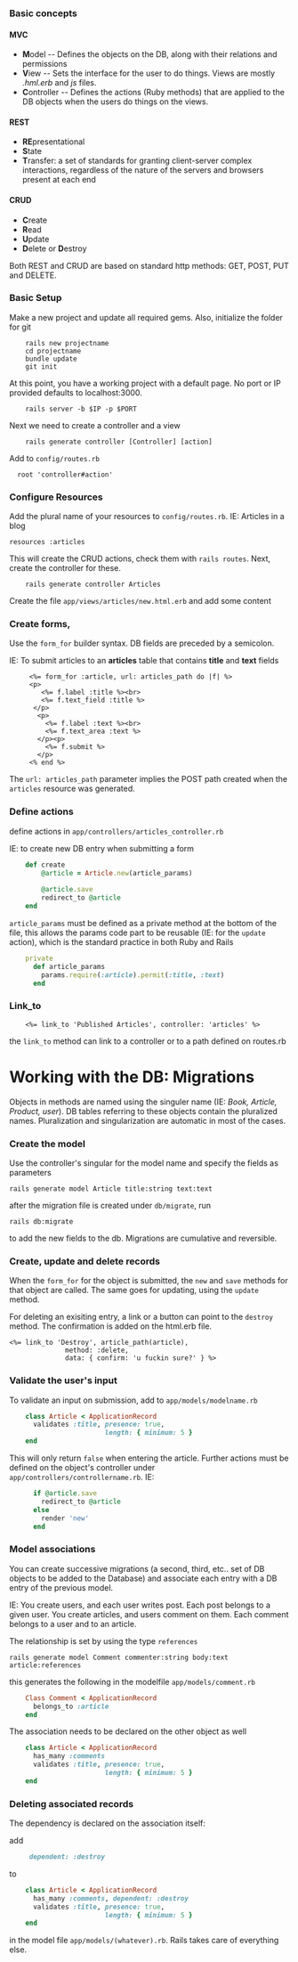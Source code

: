 ### Basic concepts

#### MVC

* **M**odel -- Defines the objects on the DB, along with their relations and permissions
* **V**iew -- Sets the interface for the user to do things. Views are mostly _.hml.erb_ and _js_ files.
* **C**ontroller -- Defines the actions (Ruby methods) that are applied to the DB objects when the users do things on the views. 

#### REST

* **RE**presentational 
* **S**tate
* **T**ransfer: a set of standards for granting client-server complex interactions, regardless of the nature of the servers and browsers present at each end

#### CRUD

* **C**reate
* **R**ead
* **U**pdate
* **D**elete or **D**estroy

Both REST and CRUD are based on standard http methods: GET, POST, PUT and DELETE.

### Basic Setup
Make a new project and update all required gems. Also, initialize the folder for git

```shell
    rails new projectname
    cd projectname
    bundle update
    git init
```
At this point, you have a working project with a default page. No port or IP provided defaults to localhost:3000.
```shell
    rails server -b $IP -p $PORT
```
Next we need to create a controller and a view
```shell
    rails generate controller [Controller] [action]
```
Add to `config/routes.rb`

      root 'controller#action'

### Configure Resources

Add the plural name of your resources to `config/routes.rb`. IE: Articles in a blog

    resources :articles 

This will create the CRUD actions, check them with `rails routes`. Next, create the controller for these.
```shell
    rails generate controller Articles
```
Create the file `app/views/articles/new.html.erb` and add some content

### Create forms, 

Use the `form_for` builder syntax. DB fields are preceded by a semicolon. 

IE: To submit articles to an **articles** table that contains **title** and **text** fields

```HTML+ERB
     <%= form_for :article, url: articles_path do |f| %>
     <p>
        <%= f.label :title %><br>
        <%= f.text_field :title %>
      </p>
       <p>
         <%= f.label :text %><br>
         <%= f.text_area :text %>
       </p><p>
         <%= f.submit %>
       </p>
     <% end %>
```
The `url: articles_path` parameter implies the POST path created when the `articles` resource was generated.


### Define actions

define actions in `app/controllers/articles_controller.rb`

IE: to create new DB entry when submitting a form

```ruby
    def create
        @article = Article.new(article_params)
 
        @article.save
        redirect_to @article
    end
```

`article_params` must be defined as a private method at the bottom of the file, this allows the params code part to be reusable (IE: for the `update` action), which is the standard practice in both Ruby and Rails

```ruby
    private
      def article_params
        params.require(:article).permit(:title, :text)
      end
```

### Link_to
```HTML+ERB
    <%= link_to 'Published Articles', controller: 'articles' %>
```
the `link_to` method can link to a controller or to a path defined on routes.rb 


# Working with the DB: Migrations

Objects in methods are named using the singuler name (IE: _Book, Article, Product, user_). DB tables referring to these objects contain the pluralized names. Pluralization and singularization are automatic in most of the cases.

### Create the model

Use the controller's singular for the model name and specify the fields as parameters

    rails generate model Article title:string text:text

after the migration file is created under `db/migrate`, run

    rails db:migrate

to add the new fields to the db. Migrations are cumulative and reversible.

### Create, update and delete records

When the `form_for` for the object is submitted, the `new` and `save` methods for that object are called. The same goes for updating, using the `update` method. 

For deleting an exisiting entry, a link or a button can point to the `destroy` method. The confirmation is added on the html.erb file.

```HTML+ERB
<%= link_to 'Destroy', article_path(article),
              method: :delete,
              data: { confirm: 'u fuckin sure?' } %>
```

### Validate the user's input

To validate an input on submission, add to `app/models/modelname.rb`

```ruby
    class Article < ApplicationRecord
      validates :title, presence: true,
                        length: { minimum: 5 }
    end
```
This will only return `false` when entering the article. Further actions must be defined on the object's controller under `app/controllers/controllername.rb`. IE:

```ruby
      if @article.save
        redirect_to @article
      else
        render 'new'
      end
```

### Model associations

You can create successive migrations (a second, third, etc.. set of DB objects to be added to the Database) and associate each entry with a DB entry of the previous model.

IE: 
You create users, and each user writes post. Each post belongs to a given user.
You create articles, and users comment on them. Each comment belongs to a user and to an article.

The relationship is set by using the type `references`

    rails generate model Comment commenter:string body:text article:references

this generates the following in the modelfile `app/models/comment.rb`

```ruby
    Class Comment < ApplicationRecord
      belongs_to :article
    end
```
The association needs to be declared on the other object as well

```ruby
    class Article < ApplicationRecord
      has_many :comments
      validates :title, presence: true,
                        length: { minimum: 5 }
    end
```

### Deleting associated records

The dependency is declared on the association itself:

add
```ruby
     dependent: :destroy
```
to 
```ruby
    class Article < ApplicationRecord
      has_many :comments, dependent: :destroy
      validates :title, presence: true,
                        length: { minimum: 5 }
    end
```
in the model file `app/models/(whatever).rb`. Rails takes care of everything else. 



